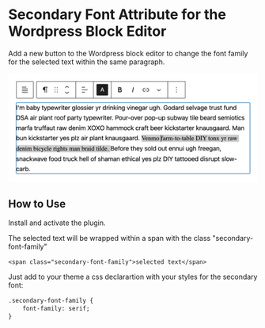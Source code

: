 # Secondary Font Attribute for the Wordpress Block Editor

Add a new button to the Wordpress block editor to change the font family for the selected text within the same paragraph.

![](/assets/secondary-font-button.png)

## How to Use
Install and activate the plugin.

The selected text will be wrapped within a span with the class "secondary-font-family"

    <span class="secondary-font-family">selected text</span>

Just add to your theme a css declarartion with your styles for the secondary font:

	.secondary-font-family {
		font-family: serif;
	}
